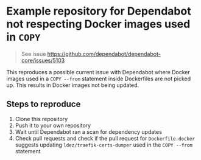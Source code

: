 # Example repository for Dependabot not respecting Docker images used in `COPY`

> See issue https://github.com/dependabot/dependabot-core/issues/5103

This reproduces a possible current issue with Dependabot where Docker images used in a `COPY --from` statement inside Dockerfiles are not picked up. This results in Docker images not being updated.

## Steps to reproduce
1. Clone this repository
2. Push it to your own repository
3. Wait until Dependabot ran a scan for dependency updates
4. Check pull requests and check if the pull request for `Dockerfile.docker` suggests updating `ldez/traefik-certs-dumper` used in the `COPY --from` statement